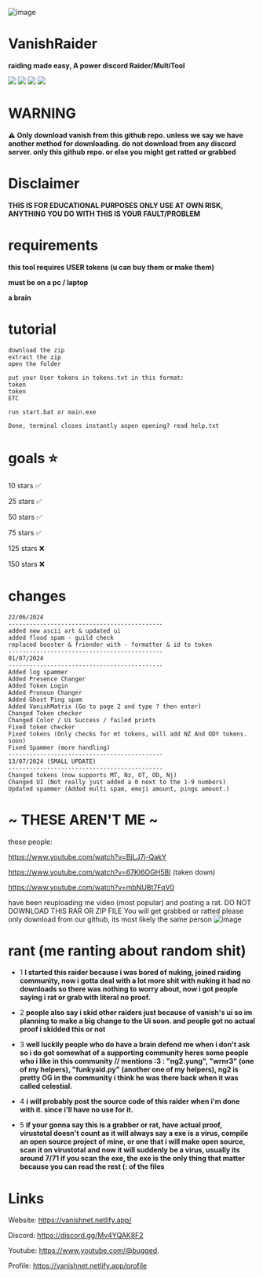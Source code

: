 ![image](https://github.com/user-attachments/assets/c4993df9-28ef-479c-8aa5-1938411b5198)
# VanishRaider
**raiding made easy, A power discord Raider/MultiTool**

<img src="https://img.shields.io/github/languages/top/vanishgg/vanishraider">
<img src="https://img.shields.io/github/last-commit/vanishgg/vanishraider">
<img src="https://img.shields.io/github/stars/vanishgg/vanishraider">
<img src="https://img.shields.io/github/forks/vanishgg/vanishraider">

# WARNING 
**⚠️ Only download vanish from this github repo. unless we say we have another method for downloading. do not download from any discord server. only this github repo. or else you might get ratted or grabbed**

# Disclaimer
**THIS IS FOR EDUCATIONAL PURPOSES ONLY USE AT OWN RISK, ANYTHING YOU DO WITH THIS IS YOUR FAULT/PROBLEM**


# requirements
**this tool requires USER tokens (u can buy them or make them)**

**must be on a pc / laptop**

**a brain**

# tutorial
```
download the zip
extract the zip
open the folder

put your User tokens in tokens.txt in this format:
token
token
ETC

run start.bat or main.exe

Done, terminal closes instantly aopen opening? read help.txt
```

# goals ⭐
10 stars ✅

25 stars ✅

50 stars ✅

75 stars ✅

125 stars ❌

150 stars ❌


# changes
```
22/06/2024
--------------------------------------------
added new ascii art & updated ui
added flood spam - guild check
replaced booster & friender with - formatter & id to token
--------------------------------------------
01/07/2024
--------------------------------------------
Added log spammer
Added Presence Changer 
Added Token Login
Added Pronoun Changer
Added Ghost Ping spam
Added VanishMatrix (Go to page 2 and type ? then enter)
Changed Token checker
Changed Color / Ui Success / failed prints
Fixed token checker
Fixed tokens (Only checks for mt tokens, will add NZ And ODY tokens. soon)
Fixed Spammer (more handling)
--------------------------------------------
13/07/2024 (SMALL UPDATE)
--------------------------------------------
Changed tokens (now supports MT, Nz, OT, OD, Nj)
Changed UI (Not really just added a 0 next to the 1-9 numbers)
Updated spammer (Added multi spam, emoji amount, pings amount.)
```

# ~ THESE AREN'T ME ~
these people:

<https://www.youtube.com/watch?v=BjLJ7j-QakY>

<https://www.youtube.com/watch?v=67Kl6OGH5BI> (taken down)

<https://www.youtube.com/watch?v=mbNUBt7FqV0>


have been reuploading me video (most popular) and posting a rat. DO NOT DOWNLOAD THIS RAR OR ZIP FILE You will get grabbed or ratted please only download from our github,
its most likely the same person
![image](https://github.com/user-attachments/assets/396905de-dea9-4566-86b0-11f90990841f)

# rant (me ranting about random shit)
- 1 **I started this raider because i was bored of nuking, joined raiding community, now i gotta deal with a lot more shit with nuking it had no downloads so there was nothing to worry about, now i got people saying i rat or grab with literal no proof.**

- 2 **people also say i skid other raiders just because of vanish's ui so im planning to make a big change to the Ui soon. and people got no actual proof i skidded this or not**

- 3 **well luckily people who do have a brain defend me when i don't ask so i do got somewhat of a supporting community heres some people who i like in this community // mentions :3 : "ng2.yung", "wrnr3" (one of my helpers), "funkyaid.py" (another one of my helpers), ng2 is pretty OG in the community i think he was there back when it was called celestial.**

- 4 **i will probably post the source code of this raider when i'm done with it. since i'll have no use for it.**

- 5 **if your gonna say this is a grabber or rat, have actual proof, virustotal doesn't count as it will always say a exe is a virus, compile an open source project of mine, or one that i will make open source, scan it on virustotal and now it will suddenly be a virus, usually its around 7/71 if you scan the exe, the exe is the only thing that matter because you can read the rest (: of the files**


# Links
Website:  https://vanishnet.netlify.app/

Discord:   https://discord.gg/Mv4YQAK8F2

Youtube:  https://www.youtube.com/@bugged.

Profile:   https://vanishnet.netlify.app/profile
